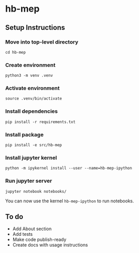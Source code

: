 # hb-mep

## Setup Instructions

### Move into top-level directory
```
cd hb-mep

```

### Create environment
```
python3 -m venv .venv

```

### Activate environment
```
source .venv/bin/activate

```

### Install dependencies
```
pip install -r requirements.txt

```

### Install package
```
pip install -e src/hb-mep

```

### Install jupyter kernel
```
python -m ipykernel install --user --name=hb-mep-ipython

```

### Run jupyter server
```
jupyter notebook notebooks/

```

You can now use the kernel `hb-mep-ipython` to run notebooks.

## To do

- Add About section
- Add tests
- Make code publish-ready
- Create docs with usage instructions